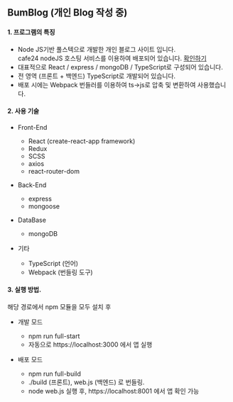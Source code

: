 ## BumBlog (개인 Blog 작성 중)

#### 1. 프로그램의 특징

* Node JS기반 풀스텍으로 개발한 개인 블로그 사이트 입니다.<br /> cafe24 nodeJS 호스팅 서비스를 이용하여 배포되어 있습니다. [확인하기](http://bumblog.cafe24app.com)
* 대표적으로 React / express / mongoDB / TypeScript로 구성되어 있습니다.
* 전 영역 (프론트 + 백엔드) TypeScript로 개발되어 있습니다.
* 배포 시에는 Webpack 번들러를 이용하여 ts->js로 압축 및  변환하여 사용했습니다.

#### 2. 사용 기술

* Front-End
  * React (create-react-app framework)
  * Redux
  * SCSS
  * axios
  * react-router-dom
  
* Back-End
  * express
  * mongoose
  
* DataBase
  * mongoDB 
  
* 기타
  * TypeScript (언어)
  * Webpack (번들링 도구)

#### 3. 실행 방법.

해당 경로에서 npm 모듈을 모두 
 설치 후
 
 * 개발 모드
   * npm run full-start
   * 자동으로 https://localhost:3000 에서 앱 실행
 
 * 배포 모드
   * npm run full-build
   * ./build (프론트), web.js (백엔드) 로 번들링.
   * node web.js 실행 후, https://localhost:8001 에서 앱 확인 가능
 
 
